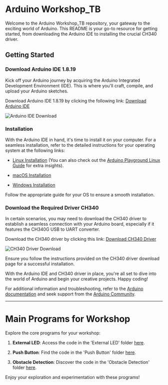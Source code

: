 # Arduino Workshop_TB

Welcome to the Arduino Workshop_TB repository, your gateway to the exciting world of Arduino. This README is your go-to resource for getting started, from downloading the Arduino IDE to installing the crucial CH340 driver.

## Getting Started

### Download Arduino IDE 1.8.19

Kick off your Arduino journey by acquiring the Arduino Integrated Development Environment (IDE). This is where you'll craft, compile, and upload your Arduino sketches.

Download Arduino IDE 1.8.19 by clicking the following link: [Download Arduino IDE](https://www.arduino.cc/en/software)

![Arduino IDE Download](https://github.com/Adarsh-dhananjaya-k/arduino_workshop_TB/assets/76220527/573b7d98-16fc-4f22-b720-98c155e0ca15)

### Installation

With the Arduino IDE in hand, it's time to install it on your computer. For a seamless installation, refer to the detailed instructions for your operating system at the following links:

- [Linux Installation](https://www.arduino.cc/en/Guide/Linux) (You can also check out the [Arduino Playground Linux Guide](https://playground.arduino.cc/Learning/Linux) for extra insights).

- [macOS Installation](https://www.arduino.cc/en/Guide/macOS)

- [Windows Installation](https://www.arduino.cc/en/Guide/Windows)

Follow the appropriate guide for your OS to ensure a smooth installation.

### Download the Required Driver CH340

In certain scenarios, you may need to download the CH340 driver to establish a seamless connection with your Arduino board, especially if it features the CH340G USB to UART converter.

Download the CH340 driver by clicking this link: [Download CH340 Driver](https://sparks.gogo.co.nz/ch340.html)

![CH340 Driver Download](https://github.com/Adarsh-dhananjaya-k/arduino_workshop_TB/assets/76220527/1cbb2bf4-21c9-4883-9564-363e96ddc4fd)

Ensure you follow the instructions provided on the CH340 driver download page for a successful installation.

With the Arduino IDE and CH340 driver in place, you're all set to dive into the world of Arduino and begin your creative projects. Happy coding!

For additional information and troubleshooting, refer to the [Arduino documentation](https://www.arduino.cc/en/Main/Documentation) and seek support from the [Arduino Community](https://forum.arduino.cc/).

---

# Main Programs for Workshop

Explore the core programs for your workshop:

1. **External LED**: Access the code in the 'External LED' folder [here](https://github.com/Adarsh-dhananjaya-k/arduino_workshop_TB/tree/2e4246b2d15c3cfd2b7713580d8a5bec4c807e45/External%20LED/sketch_oct18b).

2. **Push Button**: Find the code in the 'Push Button' folder [here](https://github.com/Adarsh-dhananjaya-k/arduino_workshop_TB/tree/f3a161a1408fad912fe794113ea45309a3d52177/Push_button%20/sketch_oct18c).

3. **Obstacle Detection**: Discover the code in the 'Obstacle Detection' folder [here](https://github.com/Adarsh-dhananjaya-k/arduino_workshop_TB/tree/2e4246b2d15c3cfd2b7713580d8a5bec4c807e45/Obstacle_detection/sketch_oct18d).

Enjoy your exploration and experimentation with these programs!
